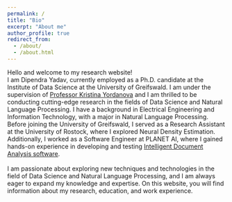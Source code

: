 ```yaml
---
permalink: /
title: "Bio"
excerpt: "About me"
author_profile: true
redirect_from: 
  - /about/
  - /about.html
---
```

Hello and welcome to my research website! <br />
I am Dipendra Yadav, currently employed as a Ph.D. candidate at the Institute of Data Science at the University of Greifswald. I am under the supervision of [Professor Kristina Yordanova](http://stenialo.org/about-me/) and I am thrilled to be conducting cutting-edge research in the fields of Data Science and Natural Language Processing. I have a background in Electrical Engineering and Information Technology, with a major in Natural Language Processing. <br /> Before joining the University of Greifswald, I served as a Research Assistant at the University of Rostock, where I explored Neural Density Estimation.  Additionally, I worked as a Software Engineer at PLANET AI, where I gained hands-on experience in developing and testing [Intelligent Document Analysis software](https://planet-ai.de/applications/document-analysis/solutions/). <br /> <br />
I am passionate about exploring new techniques and technologies in the field of Data Science and Natural Language Processing, and I am always eager to expand my knowledge and expertise. On this website, you will find information about my research, education, and work experience.
